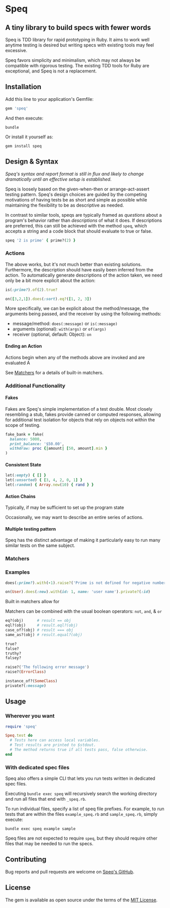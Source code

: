 # Speq

## A tiny library to build specs with fewer words

Speq is TDD library for rapid prototyping in Ruby. It aims to work well anytime testing is desired but writing specs with existing tools may feel excessive.

Speq favors simplicity and minimalism, which may not always be compatible with rigorous testing. The existing TDD tools for Ruby are exceptional, and Speq is not a replacement.

## Installation

Add this line to your application's Gemfile:

```ruby
gem 'speq'
```

And then execute:

    bundle

Or install it yourself as:

    gem install speq

## Design & Syntax

_Speq's syntax and report format is still in flux and likely to change dramatically until an effective setup is established._

Speq is loosely based on the given-when-then or arrange-act-assert testing pattern. Speq's design choices are guided by the competing motivations of having tests be as short and simple as possible while maintaining the flexibility to be as descriptive as needed.

In contrast to similar tools, speqs are typically framed as _questions_ about a program's behavior rather than _descriptions_ of what it does. If descriptions are preferred, this can still be achieved with the method `speq`, which accepts a string and a code block that should evaluate to true or false.

```ruby
speq '2 is prime' { prime?(2) }
```

### Actions

The above works, but it's not much better than existing solutions. Furthermore, the description should have easily been inferred from the action. To automatically generate descriptions of the action taken, we need only be a bit more explicit about the action:

```ruby
is(:prime?).of(2).true?

on([3,2,1]).does(:sort).eq?([1, 2, 3])
```

More specifically, we can be explicit about the method/message, the arguments being passed, and the receiver by using the following methods:

- message/method: `does(:message)` or `is(:message)`
- arguments (optional): `with(args)` or `of(args)`
- receiver (optional, default: Object): `on`

#### Ending an Action

Actions begin when any of the methods above are invoked and are evaluated
A

See [Matchers](#matchers) for a details of built-in matchers.

### Additional Functionality

#### Fakes

Fakes are Speq's simple implementation of a test double. Most closely resembling a stub, fakes provide canned or computed responses, allowing for additional test isolation for objects that rely on objects not within the scope of testing.

```ruby
fake_bank = fake(
  balance: 5000,
  print_balance: '$50.00',
  withdraw: proc {|amount| [50, amount].min }
)
```

#### Consistent State

```ruby
let(:empty) { [] }
let(:unsorted) { [3, 4, 2, 0, 1] }
let(:random) { Array.new(10) { rand } }
```

#### Action Chains

Typically, if may be sufficient to set up the program state

Occasionally, we may want to describe an entire series of actions.

#### Multiple testing pattern

Speq has the distinct advantage of making it particularly easy to run many similar tests on the same subject.

### Matchers

### Examples

```ruby
does(:prime?).with(-1).raise?('Prime is not defined for negative numbers')

on(User).does(:new).with(id: 1, name: 'user name').private?(:id)
```

Built in matchers allow for

Matchers can be combined with the usual boolean operators: `not`, `and`, & `or`

```ruby
eq?(obj)      # result == obj
eql?(obj)     # result.eql?(obj)
case_of?(obj) # result === obj
same_as?(obj) # result.equal?(obj)

true?
false?
truthy?
falsey?

raise?('The following error message')
raise?(ErrorClass)

instance_of?(SomeClass)
private?(:message)
```

## Usage

### Wherever you want

```ruby
require 'speq'

Speq.test do
  # Tests here can access local variables.
  # Test results are printed to $stdout.
  # The method returns true if all tests pass, false otherwise.
end
```

### With dedicated spec files

Speq also offers a simple CLI that lets you run tests written in dedicated spec files.

Executing `bundle exec speq` will recursively search the working directory and run all files that end with `_speq.rb`.

To run individual files, specify a list of speq file prefixes. For example, to run tests that are within the files `example_speq.rb` and `sample_speq.rb`, simply execute:

    bundle exec speq example sample

Speq files are not expected to require `speq`, but they should require other files that may be needed to run the specs.

## Contributing

Bug reports and pull requests are welcome on [Speq's GitHub](https://github.com/znrm/speq).

## License

The gem is available as open source under the terms of the [MIT License](https://opensource.org/licenses/MIT).

